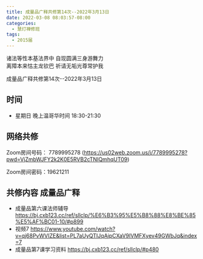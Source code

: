 ```yaml
---
title: 成量品广释共修第14次--2022年3月13日
date: 2022-03-08 08:03:57-08:00
categories:
  - 慧灯禅修班
tags:
  - 2015届
---
```

诸法等性本基法界中  自现圆满三身游舞力  
离障本来怙主龙钦巴  祈请无垢光尊常护我  

成量品广释共修第14次--2022年3月13日  

## 时间

- 星期日 晚上温哥华时间 18:30-21:30    

## 网络共修  

Zoom房间号码： 7789995278 (<https://us02web.zoom.us/j/7789995278?pwd=VjZmbWJFY2k2K0E5RVB2cTNIQmhqUT09>)

Zoom房间密码：19621211       

## 共修内容  成量品广释


- 成量品第六课法师辅导 <https://bj.cxb123.cc/ref/sllclp/%E6%B3%95%E5%B8%88%E8%BE%85%E5%AF%BC01-10/#p899>
- 视频7 <https://www.youtube.com/watch?v=qj68PvWVIZE&list=PL7aUyQTIJqAipCXaV9IVMFXyev49GWbJq&index=7>
- 成量品第7课学习资料 <https://bj.cxb123.cc/ref/sllclp/#p480>